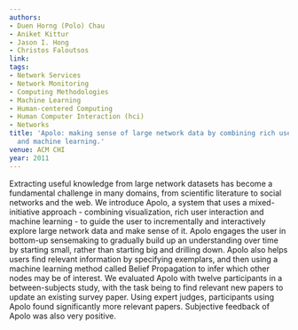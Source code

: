 ```yaml
---
authors:
- Duen Horng (Polo) Chau
- Aniket Kittur
- Jason I. Hong
- Christos Faloutsos
link:
tags:
- Network Services
- Network Monitoring
- Computing Methodologies
- Machine Learning
- Human-centered Computing
- Human Computer Interaction (hci)
- Networks
title: 'Apolo: making sense of large network data by combining rich user interaction
  and machine learning.'
venue: ACM CHI
year: 2011
---
```

Extracting useful knowledge from large network datasets has become a fundamental challenge in many domains, from scientific literature to social networks and the web. We introduce Apolo, a system that uses a mixed-initiative approach - combining visualization, rich user interaction and machine learning - to guide the user to incrementally and interactively explore large network data and make sense of it. Apolo engages the user in bottom-up sensemaking to gradually build up an understanding over time by starting small, rather than starting big and drilling down. Apolo also helps users find relevant information by specifying exemplars, and then using a machine learning method called Belief Propagation to infer which other nodes may be of interest. We evaluated Apolo with twelve participants in a between-subjects study, with the task being to find relevant new papers to update an existing survey paper. Using expert judges, participants using Apolo found significantly more relevant papers. Subjective feedback of Apolo was also very positive.